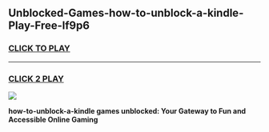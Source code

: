 
## Unblocked-Games-how-to-unblock-a-kindle-Play-Free-lf9p6
<h3>
<a href="https://premium76.site?title=how-to-unblock-a-kindle&ref=19M">CLICK TO PLAY</a></h3>
<hr>

<h3>
<a href="https://premium76.site?title=how-to-unblock-a-kindle&ref=19M">CLICK 2 PLAY</a>
  
</h3>

<a href="https://premium76.site?title=how-to-unblock-a-kindle&ref=19M"><img src="https://clearcache.store/games.png"></a>


**how-to-unblock-a-kindle games unblocked: Your Gateway to Fun and Accessible Online Gaming**
